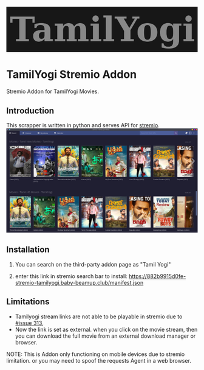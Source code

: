 ![alt tamilyogi](resources/tamilyogi.png?raw=true)
# TamilYogi Stremio Addon
Stremio Addon for TamilYogi Movies.

## Introduction
This scrapper is written in python and serves API for [stremio](https://www.stremio.com/).
![alt tamilyogi](resources/ss.png?raw=true)

## Installation
1. You can search on the third-party addon page as "Tamil Yogi"  

2. enter this link in stremio search bar to install: https://882b9915d0fe-stremio-tamilyogi.baby-beamup.club/manifest.json


## Limitations  
- Tamilyogi stream links are not able to be playable in stremio due to [#issue 313](https://github.com/Stremio/stremio-shell/issues/313), 
- Now the link is set as external. when you click on the movie stream, then you can download the full movie from an external download manager or browser.

NOTE: This is Addon only functioning on mobile devices due to stremio limitation. or you may need to spoof the requests Agent in a web browser. 
